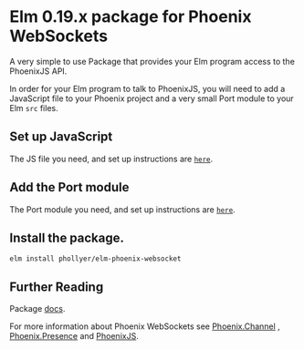 # Elm 0.19.x package for Phoenix WebSockets

A very simple to use Package that provides your Elm program access to the
PhoenixJS API.

In order for your Elm program to talk to PhoenixJS, you will need to add a
JavaScript file to your Phoenix project and a very small Port module to your
Elm `src` files.

## Set up JavaScript

The JS file you need, and set up instructions are
[`here`](https://github.com/phollyer/elm-phoenix-websocket/tree/master/elmPhoenixWebSocket).

## Add the Port module

The Port module you need, and set up instructions are
[`here`](https://github.com/phollyer/elm-phoenix-websocket/tree/master/src/Ports).

## Install the package.

    elm install phollyer/elm-phoenix-websocket

## Further Reading

Package [docs](https://package.elm-lang.org/packages/phollyer/elm-phoenix-websocket/latest/).

For more information about Phoenix WebSockets see
[Phoenix.Channel](https://hexdocs.pm/phoenix/1.5.3/Phoenix.Channel.html#content)
, [Phoenix.Presence](https://hexdocs.pm/phoenix/1.5.3/Phoenix.Presence.html#content)
and [PhoenixJS](https://hexdocs.pm/phoenix/js).



